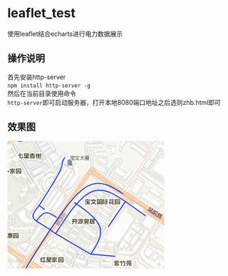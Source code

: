 # leaflet_test
使用leaflet结合echarts进行电力数据展示<br>
## 操作说明
首先安装http-server<br>
`npm install http-server -g`<br>
然后在当前目录使用命令<br>
`http-server`即可启动服务器，打开本地8080端口地址之后选则zhb.html即可
## 效果图
![](https://github.com/bogeisarookie/leaflet_test/raw/master/images/test.png)

